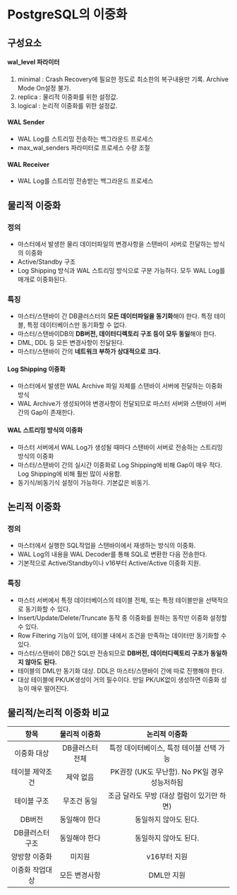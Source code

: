 # PostgreSQL의 이중화

## 구성요소
#### wal_level 파라미터
1. minimal : Crash Recovery에 필요한 정도로 최소한의 복구내용만 기록. Archive Mode On설정 불가.
2. replica : 물리적 이중화를 위한 설정값. 
3. logical : 논리적 이중화를 위한 설정값.

#### WAL Sender
- WAL Log를 스트리밍 전송하는 백그라운드 프로세스
- max_wal_senders 파라미터로 프로세스 수량 조절

#### WAL Receiver
- WAL Log를 스트리밍 전송받는 백그라운드 프로세스

## 물리적 이중화
### 정의
- 마스터에서 발생한 물리 데이터파일의 변경사항을 스탠바이 서버로 전달하는 방식의 이중화
- Active/Standby 구조
- Log Shipping 방식과 WAL 스트리밍 방식으로 구분 가능하다. 모두 WAL Log를 매개로 이중화된다.

### 특징
- 마스터/스탠바이 간 DB클러스터의 **모든 데이터파일을 동기화**해야 한다. 특정 테이블, 특정 데이터베이스만 동기화할 수 없다.
- 마스터/스탠바이DB의 **DB버전, 데이터디렉토리 구조 등이 모두 동일**해야 한다.
- DML, DDL 등 모든 변경사항이 전달된다.
- 마스터/스탠바이 간의 **네트워크 부하가 상대적으로 크다.**

#### Log Shipping 이중화
- 마스터에서 발생한 WAL Archive 파일 자체를 스탠바이 서버에 전달하는 이중화 방식
- WAL Archive가 생성되어야 변경사항이 전달되므로 마스터 서버와 스탠바이 서버 간의 Gap이 존재한다.

#### WAL 스트리밍 방식의 이중화
- 마스터 서버에서 WAL Log가 생성될 때마다 스탠바이 서버로 전송하는 스트리밍 방식의 이중화
- 마스터/스탠바이 간의 실시간 이중화로 Log Shipping에 비해 Gap이 매우 적다. Log Shipping에 비해 훨씬 많이 사용함.
- 동기식/비동기식 설정이 가능하다. 기본값은 비동기.

## 논리적 이중화
### 정의
- 마스터에서 실행한 SQL작업을 스탠바이에서 재생하는 방식의 이중화.
- WAL Log의 내용을 WAL Decoder를 통해 SQL로 변환한 다음 전송한다.
- 기본적으로 Active/Standby이나 v16부터 Active/Active 이중화 지원.

### 특징
- 마스터 서버에서 특정 데이터베이스의 테이블 전체, 또는 특정 테이블만을 선택적으로 동기화할 수 있다.
- Insert/Update/Delete/Truncate 동작 중 이중화를 원하는 동작만 이중화 설정할 수 있다.
- Row Filtering 기능이 있어, 테이블 내에서 조건을 만족하는 데이터만 동기화할 수 있다.
- 마스터/스탠바이 DB간 SQL만 전송되므로 **DB버전, 데이터디렉토리 구조가 동일하지 않아도 된다.**
- 테이블의 DML만 동기화 대상. DDL은 마스터/스탠바이 간에 따로 진행해야 한다.
- 대상 테이블에 PK/UK생성이 거의 필수이다. 만일 PK/UK없이 생성하면 이중화 성능이 매우 떨어진다.

## 물리적/논리적 이중화 비교
| 항목 | 물리적 이중화 | 논리적 이중화 |
| :---: | :---: | :---: |
| 이중화 대상 | DB클러스터 전체 | 특정 데이터베이스, 특정 테이블 선택 가능 |
| 테이블 제약조건 | 제약 없음 | PK권장 (UK도 무난함). No PK일 경우 성능저하됨 |
| 테이블 구조 | 무조건 동일 | 조금 달라도 무방 (대상 컬럼이 있기만 하면) |
| DB버전 | 동일해야 한다 | 동일하지 않아도 된다. |
| DB클러스터 구조 | 동일해야 한다 | 동일하지 않아도 된다. |
| 양방향 이중화 | 미지원 | v16부터 지원 | 
| 이중화 작업대상 | 모든 변경사항 | DML만 지원 |
